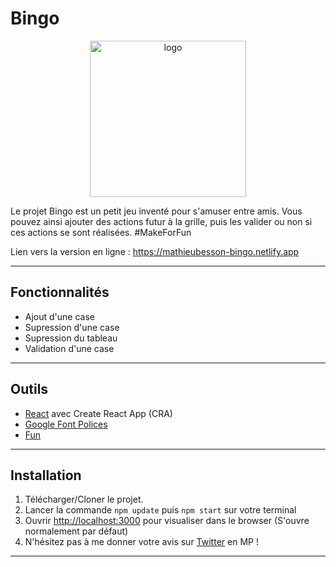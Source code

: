 # Bingo 

<p align="center">
    <a href="https://mathieubesson-bingo.netlify.app">
        <img src="https://mathieubesson-bingo.netlify.app/favicon.svg" height="250px" alt="logo">
    </a>
</p>

Le projet Bingo est un petit jeu inventé pour s'amuser entre amis. Vous pouvez ainsi ajouter des actions futur à la grille, puis les valider ou non si ces actions se sont réalisées. #MakeForFun

Lien vers la version en ligne : https://mathieubesson-bingo.netlify.app  

---

## Fonctionnalités 

* Ajout d'une case
* Supression d'une case
* Supression du tableau
* Validation d'une case

---

## Outils 

* [React](http://reactjs.org/) avec Create React App (CRA)
* [Google Font Polices](https://fonts.google.com/)
* [Fun](https://i.ytimg.com/vi/YTj0MrXHRPU/maxresdefault.jpg)

---

## Installation 

1. Télécharger/Cloner le projet.
2. Lancer la commande `npm update` puis `npm start` sur votre terminal
3. Ouvrir [http://localhost:3000](http://localhost:3000) pour visualiser dans le browser (S'ouvre normalement par défaut)
4. N'hésitez pas à me donner votre avis sur [Twitter](https://twitter.com/BessonMathieu3) en MP !

---